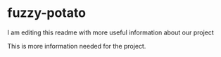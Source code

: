 # fuzzy-potato

I am editing this readme with more useful information about our project

This is more information needed for the project.